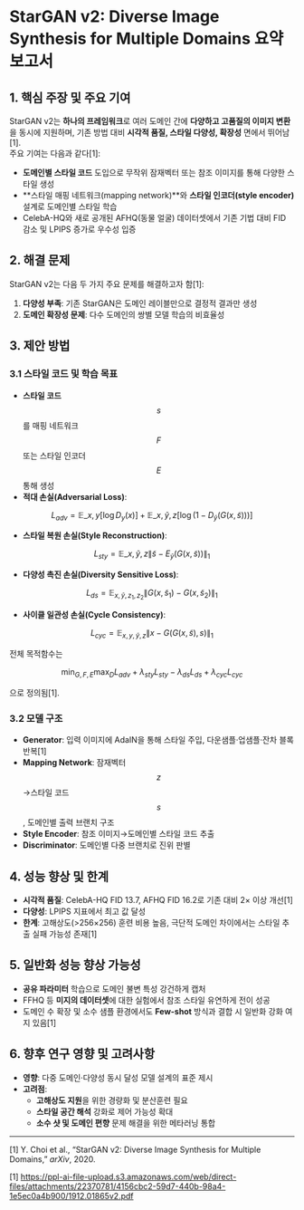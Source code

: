 # StarGAN v2: Diverse Image Synthesis for Multiple Domains 요약보고서

## 1. 핵심 주장 및 주요 기여  
StarGAN v2는 **하나의 프레임워크**로 여러 도메인 간에 **다양하고 고품질의 이미지 변환**을 동시에 지원하며, 기존 방법 대비 **시각적 품질, 스타일 다양성, 확장성** 면에서 뛰어남[1].  
주요 기여는 다음과 같다[1]:  
- **도메인별 스타일 코드** 도입으로 무작위 잠재벡터 또는 참조 이미지를 통해 다양한 스타일 생성  
- **스타일 매핑 네트워크(mapping network)**와 **스타일 인코더(style encoder)** 설계로 도메인별 스타일 학습  
- CelebA-HQ와 새로 공개된 AFHQ(동물 얼굴) 데이터셋에서 기존 기법 대비 FID 감소 및 LPIPS 증가로 우수성 입증  

## 2. 해결 문제  
StarGAN v2는 다음 두 가지 주요 문제를 해결하고자 함[1]:  
1. **다양성 부족**: 기존 StarGAN은 도메인 레이블만으로 결정적 결과만 생성  
2. **도메인 확장성 문제**: 다수 도메인의 쌍별 모델 학습의 비효율성  

## 3. 제안 방법  
### 3.1 스타일 코드 및 학습 목표  
- **스타일 코드** $$s$$를 매핑 네트워크 $$F$$ 또는 스타일 인코더 $$E$$ 통해 생성  
- **적대 손실(Adversarial Loss)**:

$$
L_{adv} = \mathbb{E}\_{x,y}[\log D_y(x)] + \mathbb{E}\_{x,\tilde y,z}[\log(1 - D_{\tilde y}(G(x,\tilde s)))]
$$  

- **스타일 복원 손실(Style Reconstruction)**:

$$
L_{sty} = \mathbb{E}\_{x,\tilde y,z}\| \tilde s - E_{\tilde y}(G(x,\tilde s))\|_1
$$ 

- **다양성 촉진 손실(Diversity Sensitive Loss)**:

$$
L_{ds} = \mathbb{E}_{x,\tilde y,z_1,z_2}\|G(x,\tilde s_1)-G(x,\tilde s_2)\|_1
$$  

- **사이클 일관성 손실(Cycle Consistency)**:
  
$$
L_{cyc} = \mathbb{E}_{x,y,\tilde y,z}\|x - G(G(x,\tilde s),s)\|_1
$$  

전체 목적함수는  

$$
\min_{G,F,E}\max_D L_{adv} + \lambda_{sty}L_{sty} - \lambda_{ds}L_{ds} + \lambda_{cyc}L_{cyc}
$$  

으로 정의됨[1].  

### 3.2 모델 구조  
- **Generator**: 입력 이미지에 AdaIN을 통해 스타일 주입, 다운샘플·업샘플·잔차 블록 반복[1]  
- **Mapping Network**: 잠재벡터 $$z$$→스타일 코드 $$s$$, 도메인별 출력 브랜치 구조  
- **Style Encoder**: 참조 이미지→도메인별 스타일 코드 추출  
- **Discriminator**: 도메인별 다중 브랜치로 진위 판별  

## 4. 성능 향상 및 한계  
- **시각적 품질**: CelebA-HQ FID 13.7, AFHQ FID 16.2로 기존 대비 2× 이상 개선[1]  
- **다양성**: LPIPS 지표에서 최고 값 달성  
- **한계**: 고해상도(>256×256) 훈련 비용 높음, 극단적 도메인 차이에서는 스타일 추출 실패 가능성 존재[1]  

## 5. 일반화 성능 향상 가능성  
- **공유 파라미터** 학습으로 도메인 불변 특성 강건하게 캡처  
- FFHQ 등 **미지의 데이터셋**에 대한 실험에서 참조 스타일 유연하게 전이 성공  
- 도메인 수 확장 및 소수 샘플 환경에서도 **Few-shot** 방식과 결합 시 일반화 강화 여지 있음[1]  

## 6. 향후 연구 영향 및 고려사항  
- **영향**: 다중 도메인·다양성 동시 달성 모델 설계의 표준 제시  
- **고려점**:  
  - **고해상도 지원**을 위한 경량화 및 분산훈련 필요  
  - **스타일 공간 해석** 강화로 제어 가능성 확대  
  - **소수 샷 및 도메인 편향** 문제 해결을 위한 메타러닝 통합  

---

[1] Y. Choi et al., “StarGAN v2: Diverse Image Synthesis for Multiple Domains,” *arXiv*, 2020.

[1] https://ppl-ai-file-upload.s3.amazonaws.com/web/direct-files/attachments/22370781/4156cbc2-59d7-440b-98a4-1e5ec0a4b900/1912.01865v2.pdf
